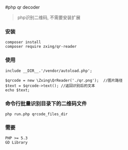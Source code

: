 #php qr decoder 
> php识别二维码, 不需要安装扩展
### 安装
```
composer install
composer require zxing/qr-reader
```

### 使用
```
include __DIR__.'/vendor/autoload.php';

$qrcode = new \Zxing\QrReader('./qr.png');  //图片路径
$text = $qrcode->text(); //返回识别后的文本
echo $text;
```
### 命令行批量识别目录下的二维码文件
```
php run.php qrcode_files_dir
```


### 需要
```
PHP >= 5.3
GD Library
```
